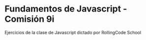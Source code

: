 # Fundamentos de Javascript - Comisión 9i

Ejercicios de la clase de Javascript dictado por RollingCode School
